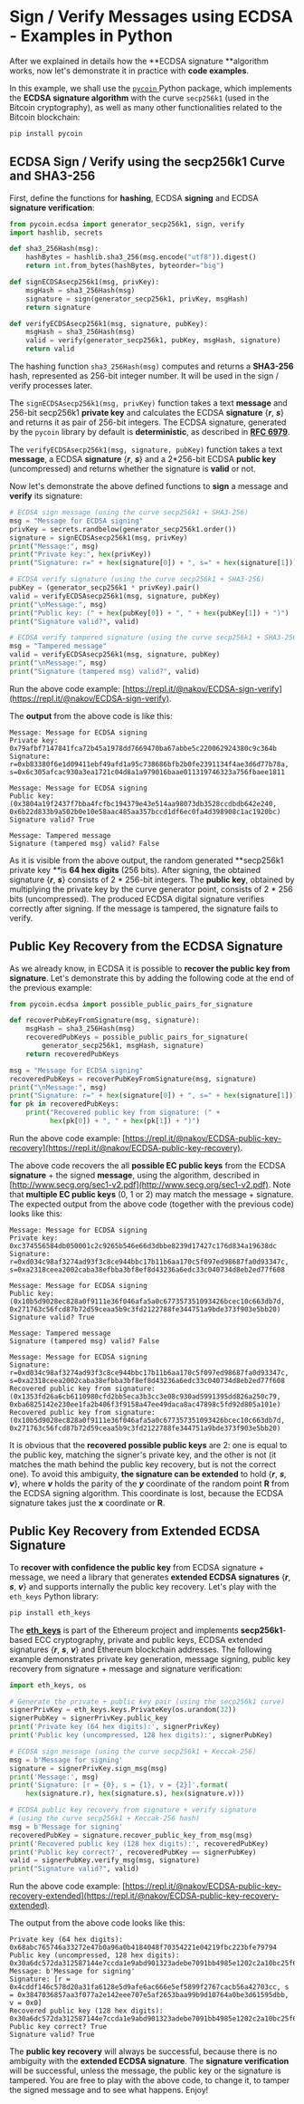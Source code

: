 # Sign / Verify Messages using ECDSA - Examples in Python

After we explained in details how the **ECDSA signature **algorithm works, now let's demonstrate it in practice with **code examples**.

In this example, we shall use the [`pycoin` ](https://github.com/richardkiss/pycoin)Python package, which implements the **ECDSA signature algorithm** with the curve `secp256k1` \(used in the Bitcoin cryptography\), as well as many other functionalities related to the Bitcoin blockchain:

```py
pip install pycoin
```

## ECDSA Sign / Verify using the secp256k1 Curve and SHA3-256

First, define the functions for **hashing**, ECDSA **signing** and ECDSA **signature verification**:

```py
from pycoin.ecdsa import generator_secp256k1, sign, verify
import hashlib, secrets

def sha3_256Hash(msg):
    hashBytes = hashlib.sha3_256(msg.encode("utf8")).digest()
    return int.from_bytes(hashBytes, byteorder="big")

def signECDSAsecp256k1(msg, privKey):
    msgHash = sha3_256Hash(msg)
    signature = sign(generator_secp256k1, privKey, msgHash)
    return signature

def verifyECDSAsecp256k1(msg, signature, pubKey):
    msgHash = sha3_256Hash(msg)
    valid = verify(generator_secp256k1, pubKey, msgHash, signature)
    return valid
```

The hashing function `sha3_256Hash(msg)` computes and returns a **SHA3-256** hash, represented as 256-bit integer number. It will be used in the sign / verify processes later.

The `signECDSAsecp256k1(msg, privKey)` function takes a text **message** and 256-bit secp256k1 **private key** and calculates the ECDSA **signature** {_**r**_, _**s**_} and returns it as pair of 256-bit integers. The ECDSA signature, generated by the `pycoin` library by default is **deterministic**, as described in [**RFC 6979**](https://tools.ietf.org/html/rfc6979).

The `verifyECDSAsecp256k1(msg, signature, pubKey)` function takes a text **message**, a ECDSA **signature** {_**r**_, _**s**_} and a 2\*256-bit ECDSA **public key** \(uncompressed\) and returns whether the signature is **valid** or not.

Now let's demonstrate the above defined functions to **sign** a message and **verify** its signature:

```py
# ECDSA sign message (using the curve secp256k1 + SHA3-256)
msg = "Message for ECDSA signing"
privKey = secrets.randbelow(generator_secp256k1.order())
signature = signECDSAsecp256k1(msg, privKey)
print("Message:", msg)
print("Private key:", hex(privKey))
print("Signature: r=" + hex(signature[0]) + ", s=" + hex(signature[1]))

# ECDSA verify signature (using the curve secp256k1 + SHA3-256)
pubKey = (generator_secp256k1 * privKey).pair()
valid = verifyECDSAsecp256k1(msg, signature, pubKey)
print("\nMessage:", msg)
print("Public key: (" + hex(pubKey[0]) + ", " + hex(pubKey[1]) + ")")
print("Signature valid?", valid)

# ECDSA verify tampered signature (using the curve secp256k1 + SHA3-256)
msg = "Tampered message"
valid = verifyECDSAsecp256k1(msg, signature, pubKey)
print("\nMessage:", msg)
print("Signature (tampered msg) valid?", valid)
```

Run the above code example: [https://repl.it/@nakov/ECDSA-sign-verify](https://repl.it/@nakov/ECDSA-sign-verify).

The **output** from the above code is like this:

```
Message: Message for ECDSA signing
Private key: 0x79afbf7147841fca72b45a1978dd7669470ba67abbe5c220062924380c9c364b
Signature: r=0xb83380f6e1d09411ebf49afd1a95c738686bfb2b0fe2391134f4ae3d6d77b78a, s=0x6c305afcac930a3ea1721c04d8a1a979016baae011319746323a756fbaee1811

Message: Message for ECDSA signing
Public key: (0x3804a19f2437f7bba4fcfbc194379e43e514aa98073db3528ccdbdb642e240, 0x6b22d833b9a502b0e10e58aac485aa357bccd1df6ec0fa4d398908c1ac1920bc)
Signature valid? True

Message: Tampered message
Signature (tampered msg) valid? False
```

As it is visible from the above output, the random generated **secp256k1 private key **is **64 hex digits** \(256 bits\). After signing, the obtained signature {_**r**_, _**s**_} consists of 2 \* 256-bit integers. The **public key**, obtained by multiplying the private key by the curve generator point, consists of 2 \* 256 bits \(uncompressed\). The produced ECDSA digital signature verifies correctly after signing. If the message is tampered, the signature fails to verify.

## Public Key Recovery from the ECDSA Signature

As we already know, in ECDSA it is possible to **recover the public key from signature**. Let's demonstrate this by adding the following code at the end of the previous example:

```py
from pycoin.ecdsa import possible_public_pairs_for_signature

def recoverPubKeyFromSignature(msg, signature):
    msgHash = sha3_256Hash(msg)
    recoveredPubKeys = possible_public_pairs_for_signature(
        generator_secp256k1, msgHash, signature)
    return recoveredPubKeys

msg = "Message for ECDSA signing"
recoveredPubKeys = recoverPubKeyFromSignature(msg, signature)
print("\nMessage:", msg)
print("Signature: r=" + hex(signature[0]) + ", s=" + hex(signature[1]))
for pk in recoveredPubKeys:
    print("Recovered public key from signature: (" +
          hex(pk[0]) + ", " + hex(pk[1]) + ")")
```

Run the above code example: [https://repl.it/@nakov/ECDSA-public-key-recovery](https://repl.it/@nakov/ECDSA-public-key-recovery).

The above code recovers the all **possible EC public keys** from the ECDSA **signature** + the signed **message**, using the algorithm, described in [http://www.secg.org/sec1-v2.pdf](http://www.secg.org/sec1-v2.pdf). Note that **multiple EC public keys** \(0, 1 or 2\) may match the message + signature. The expected output from the above code \(together with the previous code\) looks like this:

```
Message: Message for ECDSA signing
Private key: 0xc374556584db050001c2c9265b546e66d3dbbe8239d17427c176d834a19638dc
Signature: r=0xd034c98af3274ad93f3c8ce944bbc17b11b6aa170c5f097ed98687fa0d93347c, s=0xa2318ceea2002caba38efbba3bf8ef8d43236a6edc33c040734d8eb2ed77f608

Message: Message for ECDSA signing
Public key: (0x10b5d9028ec828a0f9111e36f046afa5a0c677357351093426bcec10c663db7d, 0x271763c56fcd87b72d59ceaa5b9c3fd2122788fe344751a9bde373f903e5bb20)
Signature valid? True

Message: Tampered message
Signature (tampered msg) valid? False

Message: Message for ECDSA signing
Signature: r=0xd034c98af3274ad93f3c8ce944bbc17b11b6aa170c5f097ed98687fa0d93347c, s=0xa2318ceea2002caba38efbba3bf8ef8d43236a6edc33c040734d8eb2ed77f608
Recovered public key from signature: (0x1353fd26a6cb6110980cfd2bb5eca3b3cc3e08c930ad5991395dd826a250c79, 0xba6825142e230ee1fa2b406f3f9158a47ee49daca8ac47898c5fd92d805a101e)
Recovered public key from signature: (0x10b5d9028ec828a0f9111e36f046afa5a0c677357351093426bcec10c663db7d, 0x271763c56fcd87b72d59ceaa5b9c3fd2122788fe344751a9bde373f903e5bb20)
```

It is obvious that the **recovered possible public keys** are 2: one is equal to the public key, matching the signer's private key, and the other is not \(it matches the math behind the public key recovery, but is not the correct one\). To avoid this ambiguity, **the signature can be extended** to hold {_**r**_, _**s**_, _**v**_}, where _**v**_ holds the parity of the _**y**_ coordinate of the random point **R** from the ECDSA signing algorithm. This coordinate is lost, because the ECDSA signature takes just the **x** coordinate or **R**.

## Public Key Recovery from Extended ECDSA Signature

To **recover with confidence the public key** from ECDSA signature + message, we need a library that generates **extended ECDSA signatures** {_**r**_, _**s**_, _**v**_} and supports internally the public key recovery. Let's play with the `eth_keys` Python library:

```py
pip install eth_keys
```

The [**eth\_keys**](https://github.com/ethereum/eth-keys/) is part of the Ethereum project and implements **secp256k1**-based ECC cryptography, private and public keys, ECDSA extended signatures {_**r**_, _**s**_, _**v**_} and Ethereum blockchain addresses. The following example demonstrates private key generation, message signing, public key recovery from signature + message and signature verification:

```py
import eth_keys, os

# Generate the private + public key pair (using the secp256k1 curve)
signerPrivKey = eth_keys.keys.PrivateKey(os.urandom(32))
signerPubKey = signerPrivKey.public_key
print('Private key (64 hex digits):', signerPrivKey)
print('Public key (uncompressed, 128 hex digits):', signerPubKey)

# ECDSA sign message (using the curve secp256k1 + Keccak-256)
msg = b'Message for signing'
signature = signerPrivKey.sign_msg(msg)
print('Message:', msg)
print('Signature: [r = {0}, s = {1}, v = {2}]'.format(
    hex(signature.r), hex(signature.s), hex(signature.v)))

# ECDSA public key recovery from signature + verify signature
# (using the curve secp256k1 + Keccak-256 hash)
msg = b'Message for signing'
recoveredPubKey = signature.recover_public_key_from_msg(msg)
print('Recovered public key (128 hex digits):', recoveredPubKey)
print('Public key correct?', recoveredPubKey == signerPubKey)
valid = signerPubKey.verify_msg(msg, signature)
print("Signature valid?", valid)
```

Run the above code example: [https://repl.it/@nakov/ECDSA-public-key-recovery-extended](https://repl.it/@nakov/ECDSA-public-key-recovery-extended).

The output from the above code looks like this:

```
Private key (64 hex digits): 0x68abc765746a33272e47b0a96a0b4184048f70354221e04219fbc223bfe79794
Public key (uncompressed, 128 hex digits): 0x30a6dc572da312587144e7ccda1e9abd901323adebe7091bb4985e1202c2a10bc25f681b3d2e1a671438f0b125287b473c09ca345c5583cd627232b536b9ca0a
Message: b'Message for signing'
Signature: [r = 0x4cddf146c578d20a31fa6128e5d9afe6ac666e5ef5899f2767cacb56a42703cc, s = 0x3847036857aa3f077a2e142eee707e5af2653baa99b9d10764a0be3d61595dbb, v = 0x0]
Recovered public key (128 hex digits): 0x30a6dc572da312587144e7ccda1e9abd901323adebe7091bb4985e1202c2a10bc25f681b3d2e1a671438f0b125287b473c09ca345c5583cd627232b536b9ca0a
Public key correct? True
Signature valid? True
```

The **public key recovery** will always be successful, because there is no ambiguity with the **extended ECDSA signature**. The **signature verification** will be successful, unless the message, the public key or the signature is tampered. You are free to play with the above code, to change it, to tamper the signed message and to see what happens. Enjoy!


